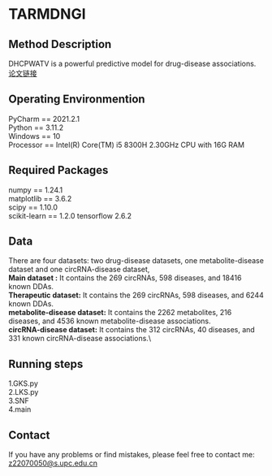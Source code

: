 # TARMDNGI

## Method Description
DHCPWATV is a powerful predictive model for drug-disease associations.  <a href="https://www.example.com" title="论文链接(待添加)">论文链接</a>

## Operating Environmention
PyCharm == 2021.2.1\
Python == 3.11.2\
Windows == 10\
Processor == Intel(R) Core(TM) i5 8300H 2.30GHz CPU with 16G RAM

## Required Packages
numpy == 1.24.1\
matplotlib == 3.6.2\
scipy == 1.10.0\
scikit-learn == 1.2.0
tensorflow 2.6.2
## Data
There are four datasets: two drug-disease datasets, one metabolite-disease dataset and one circRNA-disease dataset, \
**Main dataset :** It contains the 269 circRNAs, 598 diseases, and 18416 known DDAs.\
**Therapeutic dataset:** It contains the 269 circRNAs, 598 diseases, and 6244 known DDAs.\
**metabolite-disease dataset:** It contains the 2262 metabolites, 216 diseases, and 4536 known metabolite-disease associations.\
**circRNA-disease dataset:** It contains the 312 circRNAs, 40 diseases, and 331 known circRNA-disease associations.\
## Running steps
1.GKS.py\
2.LKS.py\
3.SNF\
4.main
## Contact
If you have any problems or find mistakes, please feel free to contact me: z22070050@s.upc.edu.cn
